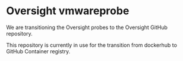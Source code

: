 # Oversight vmwareprobe
 
We are transitioning the Oversight probes to the Oversight GitHub repository.

This repository is currently in use for the transition from dockerhub to GitHub Container registry.